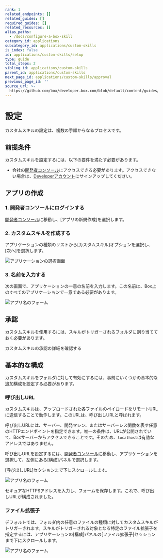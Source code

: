 ```yaml
---
rank: 1
related_endpoints: []
related_guides: []
required_guides: []
related_resources: []
alias_paths:
  - /docs/configure-a-box-skill
category_id: applications
subcategory_id: applications/custom-skills
is_index: false
id: applications/custom-skills/setup
type: guide
total_steps: 2
sibling_id: applications/custom-skills
parent_id: applications/custom-skills
next_page_id: applications/custom-skills/approval
previous_page_id: ''
source_url: >-
  https://github.com/box/developer.box.com/blob/default/content/guides/applications/custom-skills/setup.md
---
```

# 設定

カスタムスキルの設定は、複数の手順からなるプロセスです。

## 前提条件

カスタムスキルを設定するには、以下の要件を満たす必要があります。

* 会社の[開発者コンソール][devconsole]にアクセスできる必要があります。アクセスできない場合は、[Developerアカウント][devaccount]にサインアップしてください。

## アプリの作成

### 1. 開発者コンソールにログインする

[開発者コンソール][devconsole]に移動し、\[アプリの新規作成]を選択します。

### 2. カスタムスキルを作成する

アプリケーションの種類のリストから\[カスタムスキル]オプションを選択し、\[次へ]を選択します。

<ImageFrame border>

![アプリケーションの選択画面](../images/app-types-skill.png)

</ImageFrame>

### 3. 名前を入力する

次の画面で、アプリケーションの一意の名前を入力します。この名前は、Box上のすべてのアプリケーションで一意である必要があります。

<ImageFrame border width="600" center>

![アプリ名のフォーム](../images/app-name.png)

</ImageFrame>

## 承認

カスタムスキルを使用するには、スキルがトリガーされるフォルダに割り当てておく必要があります。

<CTA to="g://applications/custom-skills/approval">

カスタムスキルの承認の詳細を確認する

</CTA>

## 基本的な構成

カスタムスキルをフォルダに対して有効にするには、事前にいくつかの基本的な追加構成を設定する必要があります。

### 呼び出しURL

カスタムスキルは、アップロードされた各ファイルのペイロードをリモートURLに送信することで動作します。このURLは、呼び出しURLと呼ばれます。

呼び出しURLには、サーバー、開発マシン、またはサーバーレス関数を表す任意のHTTPエンドポイントを指定できます。唯一の条件は、URLが公開されていて、Boxサーバーからアクセスできることです。そのため、`localhost`は有効なアドレスではありません。

呼び出しURLを設定するには、[開発者コンソール][devconsole]に移動し、アプリケーションを選択して、左側にある\[構成]パネルで選択します。

\[呼び出しURL]セクションまで下にスクロールします。

<ImageFrame border width="600" center>

![アプリ名のフォーム](../images/app-invocation-url.png)

</ImageFrame>

セキュアなHTTPSアドレスを入力し、フォームを保存します。これで、呼び出しURLが構成されました。

### ファイル拡張子

デフォルトでは、フォルダ内の任意のファイルの種類に対してカスタムスキルがトリガーされます。スキルがトリガーされる対象となる特定のファイル拡張子を指定するには、アプリケーションの\[構成]パネルの\[ファイル拡張子]セッションまで下にスクロールします。

<ImageFrame border width="600" center>

![アプリ名のフォーム](../images/app-file-extensions.png)

</ImageFrame>

[devconsole]: https://app.box.com/developers/console

[devaccount]: https://account.box.com/signup/n/developer
